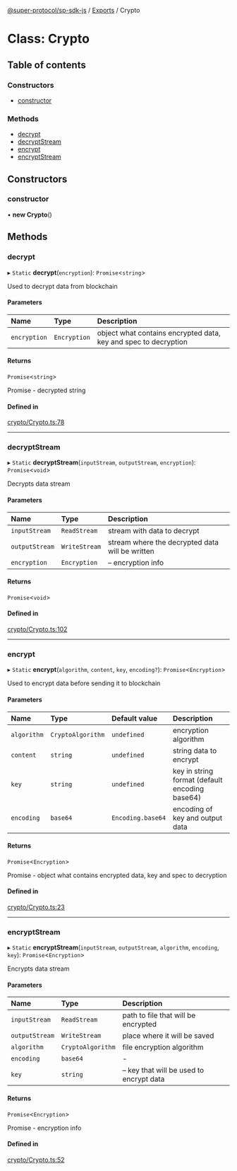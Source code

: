 [@super-protocol/sp-sdk-js](../README.md) / [Exports](../modules.md) / Crypto

# Class: Crypto

## Table of contents

### Constructors

- [constructor](Crypto.md#constructor)

### Methods

- [decrypt](Crypto.md#decrypt)
- [decryptStream](Crypto.md#decryptstream)
- [encrypt](Crypto.md#encrypt)
- [encryptStream](Crypto.md#encryptstream)

## Constructors

### constructor

• **new Crypto**()

## Methods

### decrypt

▸ `Static` **decrypt**(`encryption`): `Promise`<`string`\>

Used to decrypt data from blockchain

#### Parameters

| Name | Type | Description |
| :------ | :------ | :------ |
| `encryption` | `Encryption` | object what contains encrypted data, key and spec to decryption |

#### Returns

`Promise`<`string`\>

Promise<string> - decrypted string

#### Defined in

[crypto/Crypto.ts:78](https://github.com/Super-Protocol/sp-sdk-js/blob/067ab11/src/crypto/Crypto.ts#L78)

___

### decryptStream

▸ `Static` **decryptStream**(`inputStream`, `outputStream`, `encryption`): `Promise`<`void`\>

Decrypts data stream

#### Parameters

| Name | Type | Description |
| :------ | :------ | :------ |
| `inputStream` | `ReadStream` | stream with data to decrypt |
| `outputStream` | `WriteStream` | stream where the decrypted data will be written |
| `encryption` | `Encryption` | – encryption info |

#### Returns

`Promise`<`void`\>

#### Defined in

[crypto/Crypto.ts:102](https://github.com/Super-Protocol/sp-sdk-js/blob/067ab11/src/crypto/Crypto.ts#L102)

___

### encrypt

▸ `Static` **encrypt**(`algorithm`, `content`, `key`, `encoding?`): `Promise`<`Encryption`\>

Used to encrypt data before sending it to blockchain

#### Parameters

| Name | Type | Default value | Description |
| :------ | :------ | :------ | :------ |
| `algorithm` | `CryptoAlgorithm` | `undefined` | encryption algorithm |
| `content` | `string` | `undefined` | string data to encrypt |
| `key` | `string` | `undefined` | key in string format (default encoding base64) |
| `encoding` | `base64` | `Encoding.base64` | encoding of key and output data |

#### Returns

`Promise`<`Encryption`\>

Promise<Encryption> - object what contains encrypted data, key and spec to decryption

#### Defined in

[crypto/Crypto.ts:23](https://github.com/Super-Protocol/sp-sdk-js/blob/067ab11/src/crypto/Crypto.ts#L23)

___

### encryptStream

▸ `Static` **encryptStream**(`inputStream`, `outputStream`, `algorithm`, `encoding`, `key`): `Promise`<`Encryption`\>

Encrypts data stream

#### Parameters

| Name | Type | Description |
| :------ | :------ | :------ |
| `inputStream` | `ReadStream` | path to file that will be encrypted |
| `outputStream` | `WriteStream` | place where it will be saved |
| `algorithm` | `CryptoAlgorithm` | file encryption algorithm |
| `encoding` | `base64` | - |
| `key` | `string` | – key that will be used to encrypt data |

#### Returns

`Promise`<`Encryption`\>

Promise<Encryption> - encryption info

#### Defined in

[crypto/Crypto.ts:52](https://github.com/Super-Protocol/sp-sdk-js/blob/067ab11/src/crypto/Crypto.ts#L52)
